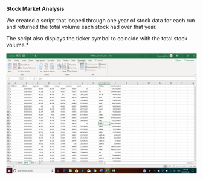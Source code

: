 **Stock Market Analysis**


We created a script that looped through one year of stock data for each run and returned the total volume each stock had over that year.

The script also displays the ticker symbol to coincide with the total stock volume.*

![screenshot](https://github.com/Sbagni/VBA-Macro/blob/master/screenshot2.png)


